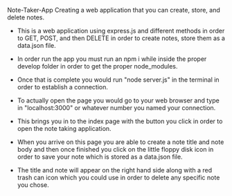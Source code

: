 Note-Taker-App
Creating a web application that you can create, store, and delete notes.

* This is a web application using express.js and different methods in order to GET, POST, and then DELETE in order to create notes, store them as a data.json file.

* In order run the app you must run an npm i while inside the proper develop folder in order to get the proper node_modules.

* Once that is complete you would run "node server.js" in the terminal in order to establish a connection.

* To actually open the page you would go to your web browser and type in "localhost:3000" or whatever number you named your connection.

* This brings you in to the index page with the button you click in order to open the note taking application.

* When you arrive on this page you are able to create a note title and note body and then once finished you click on the little floppy disk icon in order to save your note which is stored as a data.json file.

* The title and note will appear on the right hand side along with a red trash can icon which you could use in order to delete any specific note you chose.
